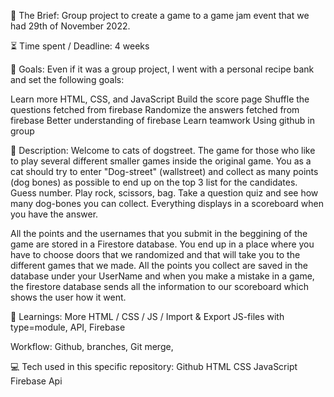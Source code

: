 📂 The Brief: Group project to create a game to a game jam event that we had 29th of November 2022.

⏳ Time spent / Deadline: 4 weeks

🎯 Goals: Even if it was a group project, I went with a personal recipe bank and set the following goals:

Learn more HTML, CSS, and JavaScript Build the score page Shuffle the questions fetched from firebase Randomize the answers fetched from firebase Better understanding of firebase Learn teamwork Using github in group

😬 Description: Welcome to cats of dogstreet. The game for those who like to play several different smaller games inside the original game. You as a cat should try to enter "Dog-street" (wallstreet) and collect as many points (dog bones) as possible to end up on the top 3 list for the candidates. Guess number. Play rock, scissors, bag. Take a question quiz and see how many dog-bones you can collect. Everything displays in a scoreboard when you have the answer.

All the points and the usernames that you submit in the beggining of the game are stored in a Firestore database. You end up in a place where you have to choose doors that we randomized and that will take you to the different games that we made. All the points you collect are saved in the database under your UserName and when you make a mistake in a game, the firestore database sends all the information to our scoreboard which shows the user how it went.

📘 Learnings: More HTML / CSS / JS / Import & Export JS-files with type=module, API, Firebase

Workflow: Github, branches, Git merge,

💻 Tech used in this specific repository: Github HTML CSS JavaScript Firebase Api
